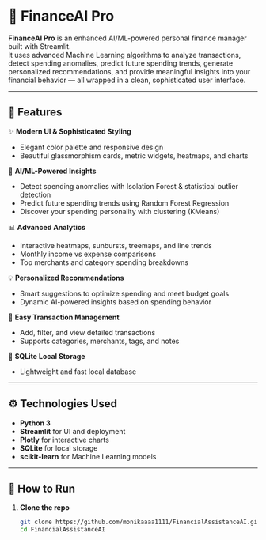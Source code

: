 # 🤖 FinanceAI Pro

**FinanceAI Pro** is an enhanced AI/ML-powered personal finance manager built with Streamlit.  
It uses advanced Machine Learning algorithms to analyze transactions, detect spending anomalies, predict future spending trends, generate personalized recommendations, and provide meaningful insights into your financial behavior — all wrapped in a clean, sophisticated user interface.

---

## 🚀 Features

✨ **Modern UI & Sophisticated Styling**
- Elegant color palette and responsive design
- Beautiful glassmorphism cards, metric widgets, heatmaps, and charts

🤖 **AI/ML-Powered Insights**
- Detect spending anomalies with Isolation Forest & statistical outlier detection
- Predict future spending trends using Random Forest Regression
- Discover your spending personality with clustering (KMeans)

📊 **Advanced Analytics**
- Interactive heatmaps, sunbursts, treemaps, and line trends
- Monthly income vs expense comparisons
- Top merchants and category spending breakdowns

💡 **Personalized Recommendations**
- Smart suggestions to optimize spending and meet budget goals
- Dynamic AI-powered insights based on spending behavior

📝 **Easy Transaction Management**
- Add, filter, and view detailed transactions
- Supports categories, merchants, tags, and notes

📁 **SQLite Local Storage**
- Lightweight and fast local database

---

## ⚙️ Technologies Used

- **Python 3**
- **Streamlit** for UI and deployment
- **Plotly** for interactive charts
- **SQLite** for local storage
- **scikit-learn** for Machine Learning models

---

## 📂 How to Run

1. **Clone the repo**
   ```bash
   git clone https://github.com/monikaaaa1111/FinancialAssistanceAI.git
   cd FinancialAssistanceAI
